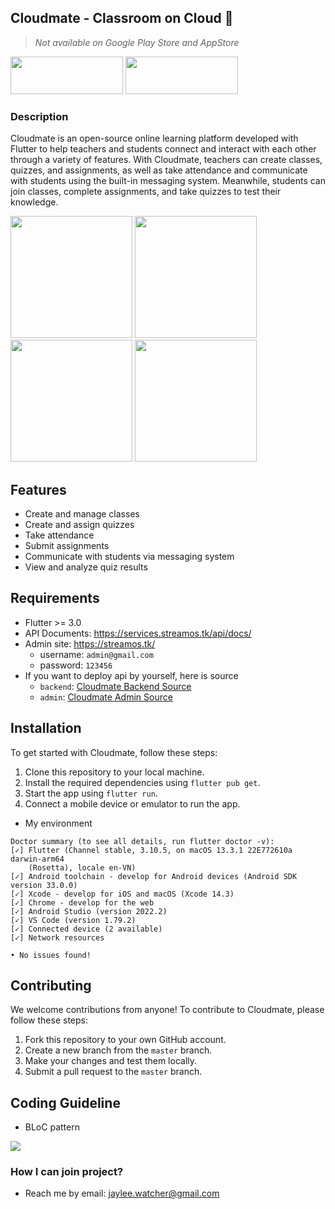 ## Cloudmate - Classroom on Cloud :beers:

> _Not available on Google Play Store and AppStore_
<p>
<a href="https://apps.apple.com/vn/app/hi-school/id1623113857"><img src="https://askany.com/images/app-store.png" height="60px" width="180px"/></a>
<a href="https://play.google.com/store/apps/details?id=com.wanted.cloudmate"><img src="https://askany.com/images/ch-play.png" height="60px" width="180px"/></a>
</p>

### Description

Cloudmate is an open-source online learning platform developed with Flutter to help teachers and students connect and interact with each other through a variety of features. With Cloudmate, teachers can create classes, quizzes, and assignments, as well as take attendance and communicate with students using the built-in messaging system. Meanwhile, students can join classes, complete assignments, and take quizzes to test their knowledge.

<div>
<img src="https://github.com/hongvinhmobile/flutter_mobile_cloudmate/blob/master/screenshots/home.png?raw=true" width="195px"/>
<img src="https://github.com/hongvinhmobile/flutter_mobile_cloudmate/blob/master/screenshots/class.png?raw=true" width="195px"/>
<img src="https://github.com/hongvinhmobile/flutter_mobile_cloudmate/blob/master/screenshots/details_class.png?raw=true" width="195px"/>
<img src="https://github.com/hongvinhmobile/flutter_mobile_cloudmate/blob/master/screenshots/profile.png?raw=true" width="195px"/>
</div>

## Features

- Create and manage classes
- Create and assign quizzes
- Take attendance
- Submit assignments
- Communicate with students via messaging system
- View and analyze quiz results

## Requirements
- Flutter >= 3.0
- API Documents: https://services.streamos.tk/api/docs/
- Admin site: https://streamos.tk/
  - username: `admin@gmail.com`
  - password: `123456`
- If you want to deploy api by yourself, here is source 
  - `backend`: [Cloudmate Backend Source](https://github.com/lamhan3012cmvn/NestJS_2School/tree/dev)
  - `admin`: [Cloudmate Admin Source](https://github.com/lamhan3012cmvn/admin-cloudmate/tree/master)

## Installation

To get started with Cloudmate, follow these steps:

1. Clone this repository to your local machine.
2. Install the required dependencies using `flutter pub get`.
3. Start the app using `flutter run`.
4. Connect a mobile device or emulator to run the app.

- My environment
```terminal
Doctor summary (to see all details, run flutter doctor -v):
[✓] Flutter (Channel stable, 3.10.5, on macOS 13.3.1 22E772610a darwin-arm64
    (Rosetta), locale en-VN)
[✓] Android toolchain - develop for Android devices (Android SDK version 33.0.0)
[✓] Xcode - develop for iOS and macOS (Xcode 14.3)
[✓] Chrome - develop for the web
[✓] Android Studio (version 2022.2)
[✓] VS Code (version 1.79.2)
[✓] Connected device (2 available)
[✓] Network resources

• No issues found!
```

## Contributing

We welcome contributions from anyone! To contribute to Cloudmate, please follow these steps:

1. Fork this repository to your own GitHub account.
2. Create a new branch from the `master` branch.
3. Make your changes and test them locally.
4. Submit a pull request to the `master` branch.

## Coding Guideline 

- BLoC pattern
<img src="https://bloclibrary.dev/assets/bloc_architecture_full.png"/>

### How I can join project?
- Reach me by email: jaylee.watcher@gmail.com
